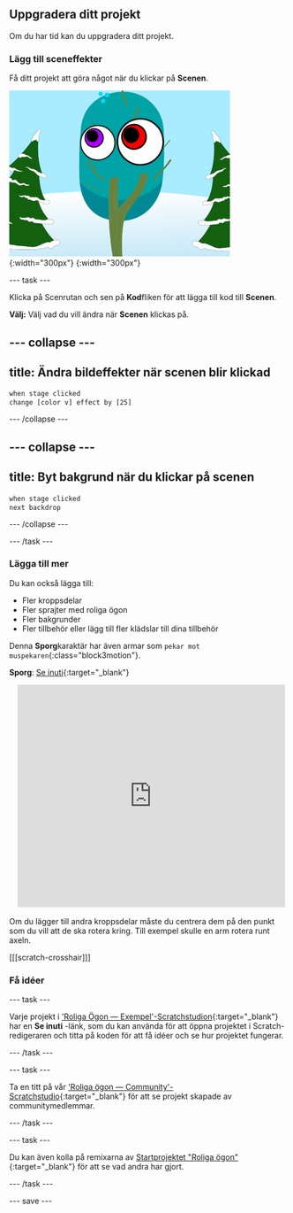 ## Uppgradera ditt projekt

Om du har tid kan du uppgradera ditt projekt.

### Lägg till sceneffekter

Få ditt projekt att göra något när du klickar på **Scenen**.

![Scenen med bildeffekter.](images/stage-effects.png){:width="300px"}
{:width="300px"}

--- task ---

Klicka på Scenrutan och sen på **Kod**fliken för att lägga till kod till **Scenen**.

**Välj:** Välj vad du vill ändra när **Scenen** klickas på.

--- collapse ---
---
title: Ändra bildeffekter när scenen blir klickad
---

```blocks3
when stage clicked
change [color v] effect by [25]
```

--- /collapse ---

--- collapse ---
---
title: Byt bakgrund när du klickar på scenen
---

```blocks3
when stage clicked
next backdrop
```

--- /collapse ---

--- /task ---

### Lägga till mer

Du kan också lägga till:
- Fler kroppsdelar
- Fler sprajter med roliga ögon
- Fler bakgrunder
- Fler tillbehör eller lägg till fler klädslar till dina tillbehör

Denna **Sporg**karaktär har även armar som `pekar mot muspekaren`{:class="block3motion"}.

**Sporg**: [Se inuti](https://scratch.mit.edu/projects/827222814/editor){:target="_blank"}
<div class="scratch-preview" style="margin-left: 15px;">
  <iframe allowtransparency="true" width="485" height="402" src="https://scratch.mit.edu/projects/embed/827222814/?autostart=false" frameborder="0"></iframe>
</div>

Om du lägger till andra kroppsdelar måste du centrera dem på den punkt som du vill att de ska rotera kring. Till exempel skulle en arm rotera runt axeln.

[[[scratch-crosshair]]]

### Få idéer

--- task ---

Varje projekt i ['Roliga Ögon — Exempel'-Scratchstudion](https://scratch.mit.edu/studios/29029028){:target="_blank"} har en **Se inuti** -länk, som du kan använda för att öppna projektet i Scratch-redigeraren och titta på koden för att få idéer och se hur projektet fungerar.

--- /task ---

--- task ---

Ta en titt på vår ['Roliga ögon — Community'-Scratchstudio](https://scratch.mit.edu/studios/29120534){:target="_blank"} för att se projekt skapade av communitymedlemmar.

--- /task ---

--- task ---

Du kan även kolla på remixarna av [Startprojektet "Roliga ögon"](https://scratch.mit.edu/projects/582221984/remixes){:target="_blank"} för att se vad andra har gjort.

--- /task ---

--- save ---
